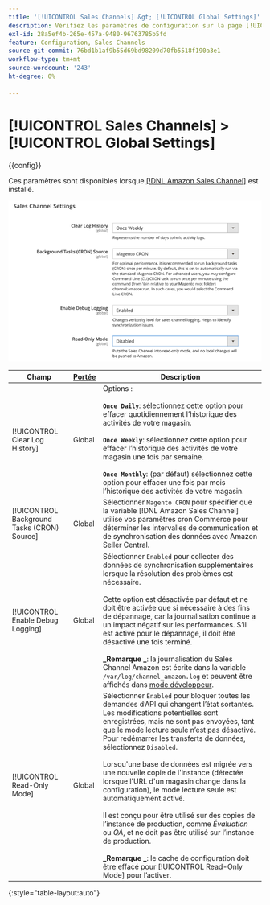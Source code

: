 ```yaml
---
title: '[!UICONTROL Sales Channels] &gt; [!UICONTROL Global Settings]'
description: Vérifiez les paramètres de configuration sur la page [!UICONTROL Sales Channels] &gt; [!UICONTROL Global Settings] de l’administrateur Commerce.
exl-id: 28a5ef4b-265e-457a-9480-96763785b5fd
feature: Configuration, Sales Channels
source-git-commit: 76bd1b1af9b55d69bd98209d70fb5518f190a3e1
workflow-type: tm+mt
source-wordcount: '243'
ht-degree: 0%

---
```


# [!UICONTROL Sales Channels] > [!UICONTROL Global Settings]

{{config}}

Ces paramètres sont disponibles lorsque [[!DNL Amazon Sales Channel]](https://experienceleague.adobe.com/docs/commerce-channels/amazon/getting-started/install.html) est installé.

![Paramètres du Sales Channel](./assets/config-sales-channel-global-settings.png)<!-- zoom -->

| Champ | [Portée](../getting-started/websites-stores-views.md#scope-settings) | Description |
|-----|---------|------|
| [!UICONTROL Clear Log History] | Global | Options :<br/><br/>**`Once Daily`**: sélectionnez cette option pour effacer quotidiennement l’historique des activités de votre magasin.<br/><br/>**`Once Weekly`**: sélectionnez cette option pour effacer l’historique des activités de votre magasin une fois par semaine.<br/><br/>**`Once Monthly`**: (par défaut) sélectionnez cette option pour effacer une fois par mois l’historique des activités de votre magasin. |
| [!UICONTROL Background Tasks (CRON) Source] | Global | Sélectionner `Magento CRON` pour spécifier que la variable [!DNL Amazon Sales Channel] utilise vos paramètres cron Commerce pour déterminer les intervalles de communication et de synchronisation des données avec Amazon Seller Central. |
| [!UICONTROL Enable Debug Logging] | Global | Sélectionner `Enabled` pour collecter des données de synchronisation supplémentaires lorsque la résolution des problèmes est nécessaire.<br/><br/>Cette option est désactivée par défaut et ne doit être activée que si nécessaire à des fins de dépannage, car la journalisation continue a un impact négatif sur les performances. S’il est activé pour le dépannage, il doit être désactivé une fois terminé.<br/><br/>**_Remarque _**: la journalisation du Sales Channel Amazon est écrite dans la variable `/var/log/channel_amazon.log` et peuvent être affichés dans [mode développeur](../systems/developer-tools.md#operation-modes). |
| [!UICONTROL Read-Only Mode] | Global | Sélectionner `Enabled` pour bloquer toutes les demandes d’API qui changent l’état sortantes. Les modifications potentielles sont enregistrées, mais ne sont pas envoyées, tant que le mode lecture seule n’est pas désactivé. Pour redémarrer les transferts de données, sélectionnez `Disabled`.<br/><br/>Lorsqu&#39;une base de données est migrée vers une nouvelle copie de l&#39;instance (détectée lorsque l&#39;URL d&#39;un magasin change dans la configuration), le mode lecture seule est automatiquement activé.<br/><br/>Il est conçu pour être utilisé sur des copies de l’instance de production, comme _Évaluation_ ou _QA_, et ne doit pas être utilisé sur l’instance de production.<br/><br/>**_Remarque _**: le cache de configuration doit être effacé pour [!UICONTROL Read-Only Mode] pour l’activer. |

{:style=&quot;table-layout:auto&quot;}
